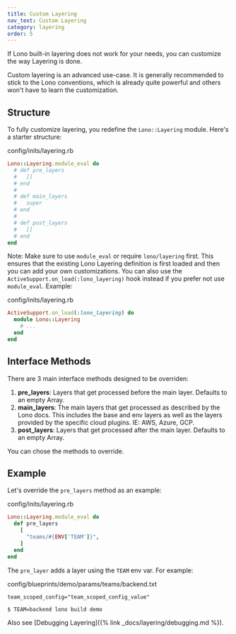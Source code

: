 ```yaml
---
title: Custom Layering
nav_text: Custom Layering
category: layering
order: 5
---
```


If Lono built-in layering does not work for your needs, you can customize the way Layering is done.

Custom layering is an advanced use-case. It is generally recommended to stick to the Lono conventions, which is already quite powerful and others won't have to learn the customization.

## Structure

To fully customize layering, you redefine the `Lono::Layering` module. Here's a starter structure:

config/inits/layering.rb

```ruby
Lono::Layering.module_eval do
  # def pre_layers
  #   []
  # end
  #
  # def main_layers
  #   super
  # end
  #
  # def post_layers
  #   []
  # end
end
```

Note: Make sure to use `module_eval` or require `lono/layering` first. This ensures that the existing Lono Layering definition is first loaded and then you can add your own customizations. You can also use the `ActiveSupport.on_load(:lono_layering)` hook instead if you prefer not use `module_eval`. Example:

config/inits/layering.rb

```ruby
ActiveSupport.on_load(:lono_layering) do
  module Lono::Layering
    # ...
  end
end
```
## Interface Methods

There are 3 main interface methods designed to be overriden:

1. **pre_layers**: Layers that get processed before the main layer. Defaults to an empty Array.
2. **main_layers**: The main layers that get processed as described by the Lono docs. This includes the base and env layers as well as the layers provided by the specific cloud plugins. IE: AWS, Azure, GCP.
3. **post_layers**: Layers that get processed after the main layer. Defaults to an empty Array.

You can chose the methods to override.

## Example

Let's override the `pre_layers` method as an example:

config/inits/layering.rb

```ruby
Lono::Layering.module_eval do
  def pre_layers
    [
      "teams/#{ENV['TEAM']}",
    ]
  end
end
```

The `pre_layer` adds a layer using the `TEAM` env var. For example:

config/blueprints/demo/params/teams/backend.txt

    team_scoped_config="team_scoped_config_value"

    $ TEAM=backend lono build demo

Also see [Debugging Layering]({% link _docs/layering/debugging.md %}).
